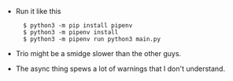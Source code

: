 * Run it like this

        $ python3 -m pip install pipenv
        $ python3 -m pipenv install
        $ python3 -m pipenv run python3 main.py

* Trio might be a smidge slower than the other guys.
* The async thing spews a lot of warnings that I don't understand.
